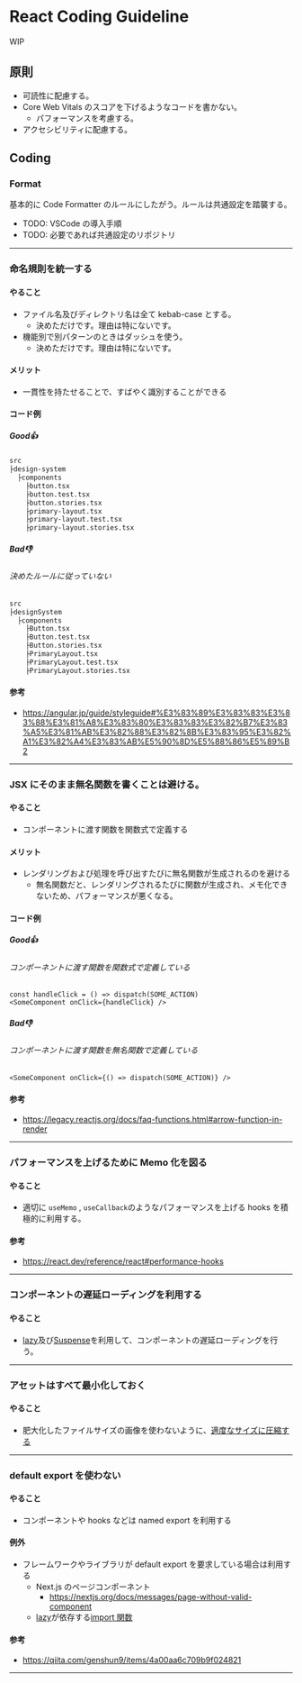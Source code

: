 # React Coding Guideline

WIP

## 原則

- 可読性に配慮する。
- Core Web Vitals のスコアを下げるようなコードを書かない。
  - パフォーマンスを考慮する。
- アクセシビリティに配慮する。

## Coding

### Format

基本的に Code Formatter のルールにしたがう。ルールは共通設定を踏襲する。

- TODO: VSCode の導入手順
- TODO: 必要であれば共通設定のリポジトリ

---

### 命名規則を統一する

#### やること

- ファイル名及びディレクトリ名は全て kebab-case とする。
  - 決めただけです。理由は特にないです。
- 機能別で別パターンのときはダッシュを使う。
  - 決めただけです。理由は特にないです。

#### メリット

- 一貫性を持たせることで、すばやく識別することができる

#### コード例

##### Good👍

```bash
src
├design-system
  ├components
    ├button.tsx
    ├button.test.tsx
    ├button.stories.tsx
    ├primary-layout.tsx
    ├primary-layout.test.tsx
    ├primary-layout.stories.tsx

```

##### Bad👎

###### 決めたルールに従っていない

```bash
src
├designSystem
  ├components
    ├Button.tsx
    ├Button.test.tsx
    ├Button.stories.tsx
    ├PrimaryLayout.tsx
    ├PrimaryLayout.test.tsx
    ├PrimaryLayout.stories.tsx
```

#### 参考

- https://angular.jp/guide/styleguide#%E3%83%89%E3%83%83%E3%83%88%E3%81%A8%E3%83%80%E3%83%83%E3%82%B7%E3%83%A5%E3%81%AB%E3%82%88%E3%82%8B%E3%83%95%E3%82%A1%E3%82%A4%E3%83%AB%E5%90%8D%E5%88%86%E5%89%B2

---

### JSX にそのまま無名関数を書くことは避ける。

#### やること

- コンポーネントに渡す関数を関数式で定義する

#### メリット

- レンダリングおよび処理を呼び出すたびに無名関数が生成されるのを避ける
  - 無名関数だと、レンダリングされるたびに関数が生成され、メモ化できないため、パフォーマンスが悪くなる。

#### コード例

##### Good👍

###### コンポーネントに渡す関数を関数式で定義している

```tsx
const handleClick = () => dispatch(SOME_ACTION)
<SomeComponent onClick={handleClick} />
```

##### Bad👎

###### コンポーネントに渡す関数を無名関数で定義している

```tsx
<SomeComponent onClick={() => dispatch(SOME_ACTION)} />
```

#### 参考

- https://legacy.reactjs.org/docs/faq-functions.html#arrow-function-in-render

---

### パフォーマンスを上げるために Memo 化を図る

#### やること

- 適切に `useMemo` , `useCallback`のようなパフォーマンスを上げる hooks を積極的に利用する。

#### 参考

- https://react.dev/reference/react#performance-hooks

---

### コンポーネントの遅延ローディングを利用する

#### やること

- [lazy](https://react.dev/reference/react/lazy)及び[Suspense](https://react.dev/reference/react/Suspense)を利用して、コンポーネントの遅延ローディングを行う。

---

### アセットはすべて最小化しておく

#### やること

- 肥大化したファイルサイズの画像を使わないように、[適度なサイズに圧縮する](https://www.notion.so/ccbc5f85a69c419fba9c33405a25fbc6)

---

### default export を使わない

#### やること

- コンポーネントや hooks などは named export を利用する

#### 例外

- フレームワークやライブラリが default export を要求している場合は利用する
  - Next.js のページコンポーネント
    - https://nextjs.org/docs/messages/page-without-valid-component
  - [lazy](https://react.dev/reference/react/lazy)が依存する[import 関数](https://developer.mozilla.org/ja/docs/Web/JavaScript/Reference/Statements/import)

#### 参考

- https://qiita.com/genshun9/items/4a00aa6c709b9f024821

---
